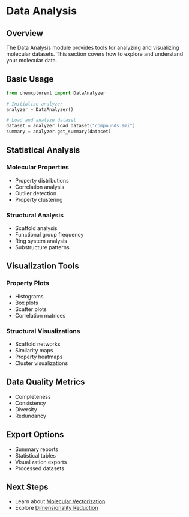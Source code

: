 # Data Analysis

## Overview

The Data Analysis module provides tools for analyzing and visualizing molecular datasets. This section covers how to explore and understand your molecular data.

## Basic Usage

```python
from chemxploreml import DataAnalyzer

# Initialize analyzer
analyzer = DataAnalyzer()

# Load and analyze dataset
dataset = analyzer.load_dataset("compounds.smi")
summary = analyzer.get_summary(dataset)
```

## Statistical Analysis

### Molecular Properties

- Property distributions
- Correlation analysis
- Outlier detection
- Property clustering

### Structural Analysis

- Scaffold analysis
- Functional group frequency
- Ring system analysis
- Substructure patterns

## Visualization Tools

### Property Plots

- Histograms
- Box plots
- Scatter plots
- Correlation matrices

### Structural Visualizations

- Scaffold networks
- Similarity maps
- Property heatmaps
- Cluster visualizations

## Data Quality Metrics

- Completeness
- Consistency
- Diversity
- Redundancy

## Export Options

- Summary reports
- Statistical tables
- Visualization exports
- Processed datasets

## Next Steps

- Learn about [Molecular Vectorization](/embedd-molecules/)
- Explore [Dimensionality Reduction](/dimensionality-reduction/)
